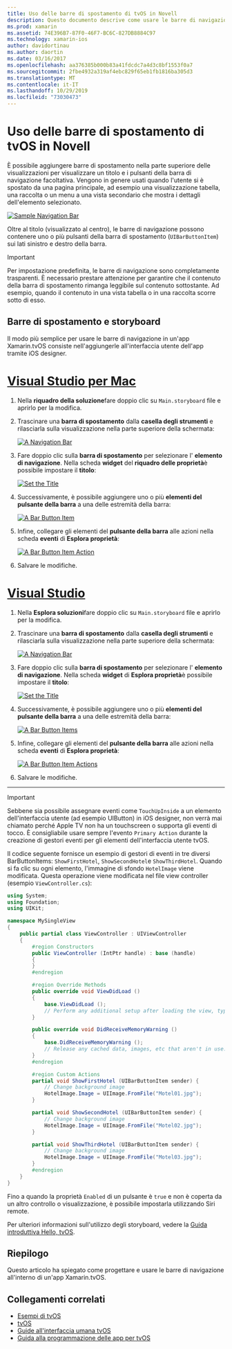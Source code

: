```yaml
---
title: Uso delle barre di spostamento di tvOS in Novell
description: Questo documento descrive come usare le barre di navigazione in un'app tvOS compilata con Novell. Viene illustrata la configurazione delle barre di spostamento in uno storyboard e la risposta agli eventi da questi pulsanti.
ms.prod: xamarin
ms.assetid: 74E396B7-87F0-46F7-BC6C-827DB8884C97
ms.technology: xamarin-ios
author: davidortinau
ms.author: daortin
ms.date: 03/16/2017
ms.openlocfilehash: aa376385b000b83a41fdcdc7a4d3c8bf1553f0a7
ms.sourcegitcommit: 2fbe4932a319af4ebc829f65eb1fb1816ba305d3
ms.translationtype: MT
ms.contentlocale: it-IT
ms.lasthandoff: 10/29/2019
ms.locfileid: "73030473"
---
```

# <a name="working-with-tvos-navigation-bars-in-xamarin"></a>Uso delle barre di spostamento di tvOS in Novell

È possibile aggiungere barre di spostamento nella parte superiore delle visualizzazioni per visualizzare un titolo e i pulsanti della barra di navigazione facoltativa. Vengono in genere usati quando l'utente si è spostato da una pagina principale, ad esempio una visualizzazione tabella, una raccolta o un menu a una vista secondario che mostra i dettagli dell'elemento selezionato.

[![](navigation-bars-images/navbar01.png "Sample Navigation Bar")](navigation-bars-images/navbar01.png#lightbox)

Oltre al titolo (visualizzato al centro), le barre di navigazione possono contenere uno o più pulsanti della barra di spostamento (`UIBarButtonItem`) sui lati sinistro e destro della barra.

> [!IMPORTANT]
> Per impostazione predefinita, le barre di navigazione sono completamente trasparenti. È necessario prestare attenzione per garantire che il contenuto della barra di spostamento rimanga leggibile sul contenuto sottostante. Ad esempio, quando il contenuto in una vista tabella o in una raccolta scorre sotto di esso.

<a name="Navigation-Bars-and-Storyboards" />

## <a name="navigation-bars-and-storyboards"></a>Barre di spostamento e storyboard

Il modo più semplice per usare le barre di navigazione in un'app Xamarin.tvOS consiste nell'aggiungerle all'interfaccia utente dell'app tramite iOS designer.

# <a name="visual-studio-for-mactabmacos"></a>[Visual Studio per Mac](#tab/macos)

1. Nella **riquadro della soluzione**fare doppio clic su `Main.storyboard` file e aprirlo per la modifica.
1. Trascinare una **barra di spostamento** dalla **casella degli strumenti** e rilasciarla sulla visualizzazione nella parte superiore della schermata:

    [![](navigation-bars-images/navbar02.png "A Navigation Bar")](navigation-bars-images/navbar02.png#lightbox)
1. Fare doppio clic sulla **barra di spostamento** per selezionare l' **elemento di navigazione**. Nella scheda **widget** del **riquadro delle proprietà**è possibile impostare il **titolo**:

    [![](navigation-bars-images/navbar03.png "Set the Title")](navigation-bars-images/navbar03.png#lightbox)
1. Successivamente, è possibile aggiungere uno o più **elementi del pulsante della barra** a una delle estremità della barra:

    [![](navigation-bars-images/navbar04.png "A Bar Button Item")](navigation-bars-images/navbar04.png#lightbox)
1. Infine, collegare gli elementi del **pulsante della barra** alle azioni nella scheda **eventi** di **Esplora proprietà**:

    [![](navigation-bars-images/navbar05.png "A Bar Button Item Action")](navigation-bars-images/navbar05.png#lightbox)
1. Salvare le modifiche.

# <a name="visual-studiotabwindows"></a>[Visual Studio](#tab/windows)

1. Nella **Esplora soluzioni**fare doppio clic su `Main.storyboard` file e aprirlo per la modifica.
1. Trascinare una **barra di spostamento** dalla **casella degli strumenti** e rilasciarla sulla visualizzazione nella parte superiore della schermata:

    [![](navigation-bars-images/navbar02-vs.png "A Navigation Bar")](navigation-bars-images/navbar02-vs.png#lightbox)
1. Fare doppio clic sulla **barra di spostamento** per selezionare l' **elemento di navigazione**. Nella scheda **widget** di **Esplora proprietà**è possibile impostare il **titolo**:

    [![](navigation-bars-images/navbar03-vs.png "Set the Title")](navigation-bars-images/navbar03-vs.png#lightbox)
1. Successivamente, è possibile aggiungere uno o più **elementi del pulsante della barra** a una delle estremità della barra:

    [![](navigation-bars-images/navbar04-vs.png "A Bar Button Items")](navigation-bars-images/navbar04-vs.png#lightbox)
1. Infine, collegare gli elementi del **pulsante della barra** alle azioni nella scheda **eventi** di **Esplora proprietà**:

    [![](navigation-bars-images/navbar05-vs.png "A Bar Button Item Actions")](navigation-bars-images/navbar05-vs.png#lightbox)
1. Salvare le modifiche.

-----

> [!IMPORTANT]
> Sebbene sia possibile assegnare eventi come `TouchUpInside` a un elemento dell'interfaccia utente (ad esempio UIButton) in iOS designer, non verrà mai chiamato perché Apple TV non ha un touchscreen o supporta gli eventi di tocco. È consigliabile usare sempre l'evento `Primary Action` durante la creazione di gestori eventi per gli elementi dell'interfaccia utente tvOS.

Il codice seguente fornisce un esempio di gestori di eventi in tre diversi BarButtonItems: `ShowFirstHotel`, `ShowSecondHotel`e `ShowThirdHotel`. Quando si fa clic su ogni elemento, l'immagine di sfondo `HotelImage` viene modificata. Questa operazione viene modificata nel file view controller (esempio `ViewController.cs`):

```csharp
using System;
using Foundation;
using UIKit;

namespace MySingleView
{
    public partial class ViewController : UIViewController
    {
        #region Constructors
        public ViewController (IntPtr handle) : base (handle)
        {
        }
        #endregion

        #region Override Methods
        public override void ViewDidLoad ()
        {
            base.ViewDidLoad ();
            // Perform any additional setup after loading the view, typically from a nib.
        }

        public override void DidReceiveMemoryWarning ()
        {
            base.DidReceiveMemoryWarning ();
            // Release any cached data, images, etc that aren't in use.
        }
        #endregion

        #region Custom Actions
        partial void ShowFirstHotel (UIBarButtonItem sender) {
            // Change background image
            HotelImage.Image = UIImage.FromFile("Motel01.jpg");
        }

        partial void ShowSecondHotel (UIBarButtonItem sender) {
            // Change background image
            HotelImage.Image = UIImage.FromFile("Motel02.jpg");
        }

        partial void ShowThirdHotel (UIBarButtonItem sender) {
            // Change background image
            HotelImage.Image = UIImage.FromFile("Motel03.jpg");
        }
        #endregion
    }
}
```

Fino a quando la proprietà `Enabled` di un pulsante è `true` e non è coperta da un altro controllo o visualizzazione, è possibile impostarla utilizzando Siri remote.

Per ulteriori informazioni sull'utilizzo degli storyboard, vedere la [Guida introduttiva Hello, tvOS](~/ios/tvos/get-started/hello-tvos.md).

<a name="Summary" />

## <a name="summary"></a>Riepilogo

Questo articolo ha spiegato come progettare e usare le barre di navigazione all'interno di un'app Xamarin.tvOS.

## <a name="related-links"></a>Collegamenti correlati

- [Esempi di tvOS](https://docs.microsoft.com/samples/browse/?products=xamarin&term=Xamarin.iOS+tvOS)
- [tvOS](https://developer.apple.com/tvos/)
- [Guide all'interfaccia umana tvOS](https://developer.apple.com/tvos/human-interface-guidelines/)
- [Guida alla programmazione delle app per tvOS](https://developer.apple.com/library/prerelease/tvos/documentation/General/Conceptual/AppleTV_PG/)
